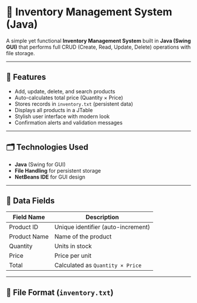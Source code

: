 # 🧮 Inventory Management System (Java)

A simple yet functional **Inventory Management System** built in **Java (Swing GUI)** that performs full CRUD (Create, Read, Update, Delete) operations with file storage.

---

## 🚀 Features
- Add, update, delete, and search products
- Auto-calculates total price (Quantity × Price)
- Stores records in `inventory.txt` (persistent data)
- Displays all products in a JTable
- Stylish user interface with modern look
- Confirmation alerts and validation messages

---

## 🗂️ Technologies Used
- **Java** (Swing for GUI)
- **File Handling** for persistent storage
- **NetBeans IDE** for GUI design

---

## 🧾 Data Fields
| Field Name   | Description               |
|---------------|---------------------------|
| Product ID    | Unique identifier (auto-increment) |
| Product Name  | Name of the product        |
| Quantity      | Units in stock             |
| Price         | Price per unit             |
| Total         | Calculated as `Quantity × Price` |

---

## 💾 File Format (`inventory.txt`)
